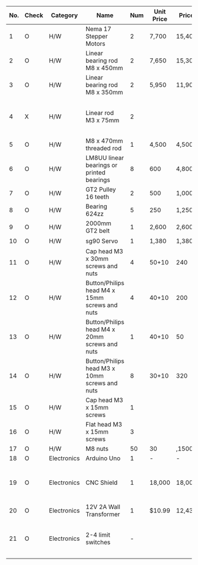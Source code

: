 No.	|	Check	|	Category	|	Name	|	Num	|	Unit Price	|	 Price 	|	Description	|	Seller	|	Link fo shopping
---	|	---	|	---	|	---	|	---	|	---	|	---	|	---	|	---	|	---
1	|	O	|	H/W	|	Nema 17 Stepper Motors	|	2	|	 7,700 	|	 15,400 	|		|	미스터조각기	|	https://smartstore.naver.com/mrcnc/products/2097373008
2	|	O	|	H/W	|	 Linear bearing rod M8 x 450mm	|	2	|	 7,650 	|	 15,300 	|	X Axis	|	베어링가게	|	https://smartstore.naver.com/allbearing/products/403940030
3	|	O	|	H/W	|	Linear bearing rod M8 x 350mm	|	2	|	 5,950 	|	 11,900 	|	Y axis	|		|	
4	|	X	|	H/W	|	Linear rod M3 x 75mm	|	2	|		|		|	Z Axis (You can find them in any old CDROM or purchase on EBay)	|	AliExpress	|	https://www.aliexpress.com/item/2pcs-chrome-steel-Cylindrical-roller-Dowel-Locating-Pin-M3-M4-M5-3mm-4mm-5mm-50-55/32889122344.html?spm=2114.search0104.3.23.62df44523drbtq&ws_ab_test=searchweb0_0,searchweb201602_5_10065_10068_319_10059_10884_317_10887_10696_321_322_10084_453_10083_454_10103_10618_10307_537_536,searchweb201603_52,ppcSwitch_0&algo_expid=73960c0a-ef12-4e23-8842-feef94211e86-3&algo_pvid=73960c0a-ef12-4e23-8842-feef94211e86&transAbTest=ae803_4
5	|	O	|	H/W	|	M8 x 470mm threaded rod	|	1	|	 4,500 	|	 4,500 	|		|	내써팝	|	https://smartstore.naver.com/nasspop/products/3559839665
6	|	O	|	H/W	|	LM8UU linear bearings or printed bearings	|	8	|	 600 	|	 4,800 	|		|		|	https://smartstore.naver.com/nasspop/products/549934645
7	|	O	|	H/W	|	GT2 Pulley 16 teeth	|	2	|	 500 	|	 1,000 	|		|		|	https://smartstore.naver.com/nasspop/products/337008823
8	|	O	|	H/W	|	Bearing 624zz	|	5	|	 250 	|	 1,250 	|		|		|	https://smartstore.naver.com/nasspop/products/337005985
9	|	O	|	H/W	|	2000mm GT2 belt	|	1	|	 2,600 	|	 2,600 	|		|		|	https://smartstore.naver.com/nasspop/products/337008935
10	|	O	|	H/W	|	sg90 Servo	|	1	|	 1,380 	|	 1,380 	|		|	협신전자	|	https://smartstore.naver.com/ic11401/products/550103576
11	|	O	|	H/W	|	Cap head M3 x 30mm screws and nuts	|	4	|	50+10	|	 240 	|		|	영원툴	|	https://smartstore.naver.com/0109/products/2185058720
12	|	O	|	H/W	|	Button/Philips head M4 x 15mm screws and nuts	|	4	|	40+10	|	 200 	|		|		|	
13	|	O	|	H/W	|	Button/Philips head M4 x 20mm screws and nuts	|	1	|	40+10	|	 50 	|		|		|	
14	|	O	|	H/W	|	Button/Philips head M3 x 10mm screws and nuts	|	8	|	30+10	|	 320 	|		|		|	
15	|	O	|	H/W	|	Cap head M3 x 15mm screws	|	1	|		|		|		|		|	
16	|	O	|	H/W	|	Flat head M3 x 15mm screws	|	3	|		|		|		|		|	
17	|	O	|	H/W	|	M8 nuts	|	50	|	30	|	 ,1500 	|		|		|	https://smartstore.naver.com/0109/products/2233911416
18	|	O	|	Electronics	|	Arduino Uno	|	1	|	-	|	 - 	|		|		|	
19	|	O	|	Electronics	|	CNC Shield	|	1	|	 18,000 	|	 18,000 	|	CNC Shield + A4988 Driver x 4 + CH340G(Arduino Uno Compatible)	|	미스터조각기	|	https://smartstore.naver.com/mrcnc/products/760201081
20	|	O	|	Electronics	|	12V 2A Wall Transformer	|	1	|	$10.99 	|	 12,436 	|		|	amazon	|	https://www.amazon.com/Adapter-100-240V-Transformers-Switching-Adaptor/dp/B019Q3U72M
21	|	O	|	Electronics	|	2-4 limit switches	|	-	|		|		|	optional. I suggest you leave them off and add later if you want them	|		|	

